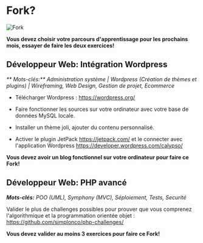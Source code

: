 # Fork?

![Fork](http://all4desktop.com/data_images/original/4244680-fork.jpg)

**Vous devez choisir votre parcours d'apprentissage pour les prochains mois, essayer de faire les deux exercices!**

## Développeur Web: Intégration Wordpress

_** Mots-clés:** Administration système | Wordpress (Création de thèmes et plugins) | Wireframing, Web Design, Gestion de projet, Ecommerce_

* Télécharger Wordpress :
https://wordpress.org/

* Faire fonctionner les sources sur votre ordinateur avec votre base de données MySQL locale.

* Installer un thème joli, ajouter du contenu personnalisé.

* Activer le plugin JetPack
https://jetpack.com/
et le connecter avec l'application Wordpress
https://developer.wordpress.com/calypso/

**Vous devez avoir un blog fonctionnel sur votre ordinateur pour faire ce Fork!**

## Développeur Web: PHP avancé

_**Mots-clés:** POO (UML), Symphony (MVC), Séploiement, Tests, Securité_

Valider le plus de challenges possibles pour prouver que vous comprenez l'algorithmique et la programmation orientée objet :
https://github.com/simplonco/php-challenges/

**Vous devez valider au moins 3 exercices pour faire ce Fork!**
